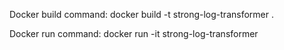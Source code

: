 Docker build command:
docker build -t strong-log-transformer .

Docker run command:
docker run -it strong-log-transformer
